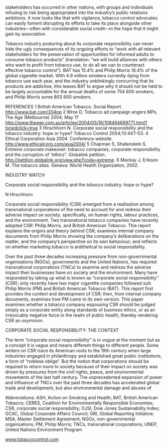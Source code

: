 stakeholders has occurred in other nations, with groups and individuals refusing to risk being appropriated into the industry’s public relations ambitions. It now looks like that with vigilance, tobacco control advocates can easily foment disrupting its efforts to take its place alongside other industries—often with considerable social credit—in the hope that it might gain by association.

Tobacco industry posturing about its corporate responsibility can never hide the ugly consequences of its ongoing efforts to “work with all relevant stakeholders for the preservation of opportunities for informed adults to consume tobacco products” (translation: “we will build alliances with others who want to profit from tobacco use, to do all we can to counteract effective tobacco control”). BAT has 15.4% and Philip Morris 16.4% of the global cigarette market. With 4.9 million smokers currently dying from tobacco use each year, and the industry unblinkingly concurring that its products are addictive, this leaves BAT to argue why it should not be held to be largely accountable for the annual deaths of some 754 600 smokers, and Philip Morris some 803 600 smokers.

REFERENCES
1 British American Tobacco. Social Report. http://www.bat.com/204pp
2 Wroe D. Tobacco ad campaign angers MPs. The Age (Melbourne) 2004; May 17 http://www.theage.com.au/articles/2004/05/16/108464669771.html?tonedclick=true
3 Hirschhorn N. Corporate social responsibility and the tobacco industry: hope or hype? Tobacco Control 2004;13:447–53.
4 Ethical Corporation Asia 2004. Conference website. http://www.ethicalcorp.com/asia2004/
5 Chapman S, Shatenstein S. Extreme corporate makeover: tobacco companies, corporate responsibility and the corruption of “ethics”. Globalink petition. http://petition.globalink.org/view.php?code=extreme.
6 Mackay J, Erikson M. The tobacco atlas. Geneva: World Health Organization, 2002.

INDUSTRY WATCH

Corporate social responsibility and the tobacco industry: hope or hype?

N Hirschhorn

Corporate social responsibility (CSR) emerged from a realisation among transnational corporations of the need to account for and redress their adverse impact on society: specifically, on human rights, labour practices, and the environment. Two transnational tobacco companies have recently adopted CSR: Philip Morris, and British American Tobacco. This report explains the origins and theory behind CSR; examines internal company documents from Philip Morris showing the company’s deliberations on the matter, and the company’s perspective on its own behaviour; and reflects on whether marketing tobacco is antithetical to social responsibility.

Over the past three decades increasing pressure from non-governmental organisations (NGOs), governments and the United Nations, has required transnational corporations (TNCs) to examine and redress the adverse impact their businesses have on society and the environment. Many have responded by taking up what is known as “corporate social responsibility” (CSR); only recently have two major cigarette companies followed suit: Philip Morris (PM) and British American Tobacco (BAT). This report first provides the context and development of CSR; then, from internal company documents, examines how PM came to its own version. This paper examines whether a tobacco company espousing CSR should be judged simply as a corporate entity along standards of business ethics, or as an irrevocably negative force in the realm of public health, thereby rendering CSR an oxymoron.

CORPORATE SOCIAL RESPONSIBILITY: THE CONTEXT

The term “corporate social responsibility” is in vogue at the moment but as a concept it is vague and means different things to different people. Some writers on CSR trace its American roots to the 19th century when large industries engaged in philanthropy and established great public institutions, a form of “noblese oblige”. But the notion that corporations should be required to return more to society because of their impact on society was driven by pressures from the civil rights, peace, and environmental movements of the last half century. The unprecedented expansion of power and influence of TNCs over the past three decades has accelerated global trade and development, but also environmental damage and abuses of

Abbreviations: ASH, Action on Smoking and Health; BAT, British American Tobacco; CERES, Coalition for Environmentally Responsible Economies; CSR, corporate social responsibility; DJSI, Dow Jones Sustainability Index; GCAC, Global Corporate Affairs Council; GRI, Global Reporting Initiative; MSA, Master Settlement Agreement; NGOs, non-governmental organisations; PM, Philip Morris; TNCs, transnational corporations; UNEP, United Nations Environment Program

www.tobaccocontrol.com